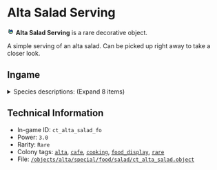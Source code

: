 # Alta Salad Serving

<img src="https://raw.githubusercontent.com/Ceterai/Enternia/main/objects/alta/special/food/salad/icon.png" alt="Alta Salad Serving icon" loading="lazy" height=16px width="auto" /> **Alta Salad Serving** is a rare decorative object.

A simple serving of an alta salad. Can be picked up right away to take a closer look.

## Ingame

<details><summary>Species descriptions: (Expand 8 items)</summary>

- Alta: Oa-a, a salad! I wonder which one it is~
- Apex: A likely sweet salad in a bowl. Should I take it?
- Avian: Ooh, a tasty salad! I bet it tastes just as good as it looks. Only one way to find out!
- Floran: Ssome salad. Floran shell enjoy itsss sswetnesss!
- Glitch: Hungry. I should give this salad a taste.
- Human: Oh, this looks tasty! I think I should try it. Just a bit.
- Hylotl: What a wonderful culinary miracle! I wonder if I could claim it.
- Novakid: This goodness is smellin' very nice!

</details>

## Technical Information

- In-game ID: `ct_alta_salad_fo`
- Power: `3.0`
- Rarity: `Rare`
- Colony tags: [`alta`](https://ceterai.github.io/MyEnternia/Wiki/Tags/Alta), [`cafe`](https://ceterai.github.io/MyEnternia/Wiki/Tags/Cafe), [`cooking`](https://ceterai.github.io/MyEnternia/Wiki/Tags/Cooking), [`food_display`](https://ceterai.github.io/MyEnternia/Wiki/Tags/FoodDisplay), [`rare`](https://ceterai.github.io/MyEnternia/Wiki/Tags/Rare)
- File: [`/objects/alta/special/food/salad/ct_alta_salad.object`](https://github.com/Ceterai/Enternia/blob/main/objects/alta/special/food/salad/ct_alta_salad.object)
